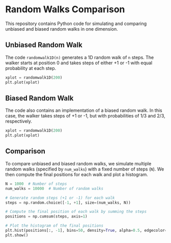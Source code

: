 # Random Walks Comparison

This repository contains Python code for simulating and comparing unbiased and biased random walks in one dimension.

## Unbiased Random Walk

The code `randomwalk1D(n)` generates a 1D random walk of `n` steps. The walker starts at position 0 and takes steps of either +1 or -1 with equal probability at each step.

```python
xplot = randomwalk1D(200)
plt.plot(xplot)
```

## Biased Random Walk

The code also contains an implementation of a biased random walk. In this case, the walker takes steps of +1 or -1, but with probabilities of 1/3 and 2/3, respectively.

```python
xplot = randomwalk1D(200)
plt.plot(xplot)
```

## Comparison

To compare unbiased and biased random walks, we simulate multiple random walks (specified by `num_walks`) with a fixed number of steps (`N`). We then compute the final positions for each walk and plot a histogram.

```python
N = 1000  # Number of steps
num_walks = 10000  # Number of random walks

# Generate random steps (+1 or -1) for each walk
steps = np.random.choice([-1, +1], size=(num_walks, N))

# Compute the final position of each walk by summing the steps
positions = np.cumsum(steps, axis=1)

# Plot the histogram of the final positions
plt.hist(positions[:, -1], bins=50, density=True, alpha=0.5, edgecolor='k')
plt.show()
```
